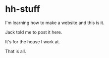 # hh-stuff

I'm learning how to make a website and this is it. 

Jack told me to post it here.

It's for the house I work at.

That is all.
